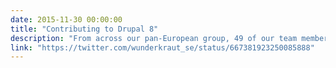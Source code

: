 ```yaml
---
date: 2015-11-30 00:00:00
title: "Contributing to Drupal 8"
description: "From across our pan-European group, 49 of our team members have been contributing to Drupal core, creating 1.5% of Drupal 8."
link: "https://twitter.com/wunderkraut_se/status/667381923250085888"
---
```

